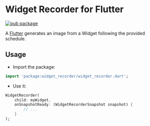 # Widget Recorder for Flutter

[![pub package](https://img.shields.io/badge/pub-v0.0.1+1-orange.svg)](https://pub.dartlang.org/packages/widget_recorder)

A [Flutter](https://flutter.dev/) generates an image from a Widget following the provided schedule.

## Usage

* Import the package:
```dart
import 'package:widget_recorder/widget_recorder.dart';
```
* Use it:
```dart
WidgetRecorder(
    child: myWidget,
    onSnapshotReady: (WidgetRecorderSnapshot snapshot) {
        // ...
    }
);
```
